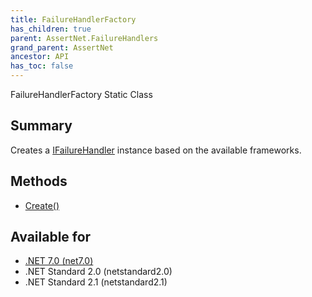 ```yaml
---
title: FailureHandlerFactory
has_children: true
parent: AssertNet.FailureHandlers
grand_parent: AssertNet
ancestor: API
has_toc: false
---
```

FailureHandlerFactory Static Class

## Summary
Creates a [IFailureHandler](t_assertnet_failures_ifailurehandler.md) instance based on the available frameworks.

## Methods
- [Create()](m_assertnet_failurehandlers_failurehandlerfactory_create__.md)

## Available for
- [.NET 7.0 (net7.0)](https://versionsof.net/core/7.0/)
- .NET Standard 2.0 (netstandard2.0)
- .NET Standard 2.1 (netstandard2.1)
